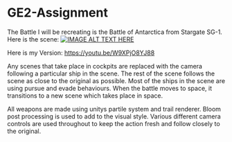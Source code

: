 # GE2-Assignment
The Battle I will be recreating is the Battle of Antarctica from Stargate SG-1. Here is the scene:
[![IMAGE ALT TEXT HERE](http://img.youtube.com/vi/XKvLHLqPUQc/0.jpg)](https://youtu.be/XKvLHLqPUQc)

Here is my Version: https://youtu.be/W9XPjO8YJ88


Any scenes that take place in cockpits are replaced with the camera following a particular ship in the scene.
The rest of the scene follows the scene as close to the original as possible. Most of the ships in the scene are using pursue and evade behaviours. When the battle moves to space, 
it transitions to a new scene which takes place in space. 

All weapons are made using unitys partile system and trail renderer. Bloom post processing is used to add to the visual style. Various different camera controls are used 
throughout to keep the action fresh and follow closely to the original.

